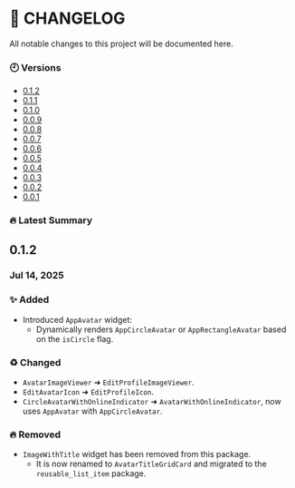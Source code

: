 # 📄 CHANGELOG

All notable changes to this project will be documented here.

### 🕘 Versions

 - [0.1.2](https://github.com/GenieCoderSrc/reusable_image_widget/blob/main/changelog/0.1.2.md)
 - [0.1.1](https://github.com/GenieCoderSrc/reusable_image_widget/blob/main/changelog/0.1.1.md)
 - [0.1.0](https://github.com/GenieCoderSrc/reusable_image_widget/blob/main/changelog/0.1.0.md)
 - [0.0.9](https://github.com/GenieCoderSrc/reusable_image_widget/blob/main/changelog/0.0.9.md)
 - [0.0.8](https://github.com/GenieCoderSrc/reusable_image_widget/blob/main/changelog/0.0.8.md)
 - [0.0.7](https://github.com/GenieCoderSrc/reusable_image_widget/blob/main/changelog/0.0.7.md)
 - [0.0.6](https://github.com/GenieCoderSrc/reusable_image_widget/blob/main/changelog/0.0.6.md)
 - [0.0.5](https://github.com/GenieCoderSrc/reusable_image_widget/blob/main/changelog/0.0.5.md)
 - [0.0.4](https://github.com/GenieCoderSrc/reusable_image_widget/blob/main/changelog/0.0.4.md)
 - [0.0.3](https://github.com/GenieCoderSrc/reusable_image_widget/blob/main/changelog/0.0.3.md)
 - [0.0.2](https://github.com/GenieCoderSrc/reusable_image_widget/blob/main/changelog/0.0.2.md)
 - [0.0.1](https://github.com/GenieCoderSrc/reusable_image_widget/blob/main/changelog/0.0.1.md)

### 🔥 Latest Summary

## 0.1.2

### Jul 14, 2025

### ✨ Added
- Introduced `AppAvatar` widget:
    - Dynamically renders `AppCircleAvatar` or `AppRectangleAvatar` based on the `isCircle` flag.

### ♻️ Changed
- `AvatarImageViewer` ➜ `EditProfileImageViewer`.
- `EditAvatarIcon` ➜ `EditProfileIcon`.
- `CircleAvatarWithOnlineIndicator` ➜ `AvatarWithOnlineIndicator`, now uses `AppAvatar` with `AppCircleAvatar`.

### 🔥 Removed
- `ImageWithTitle` widget has been removed from this package.
    - It is now renamed to `AvatarTitleGridCard` and migrated to the `reusable_list_item` package.

